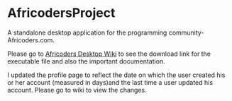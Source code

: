 # AfricodersProject
A standalone desktop application for the programming community- Africoders.com.

Please go to [Africoders Desktop Wiki](https://bitbucket.org/bolkay/africodersdesktopproject/wiki/home) to see the download link for
the executable file and also the important documentation.

I updated the profile page to reflect the date on which the user created his or her account (measured in days)and the last time a
user updated his account. Please go to wiki to view the changes.